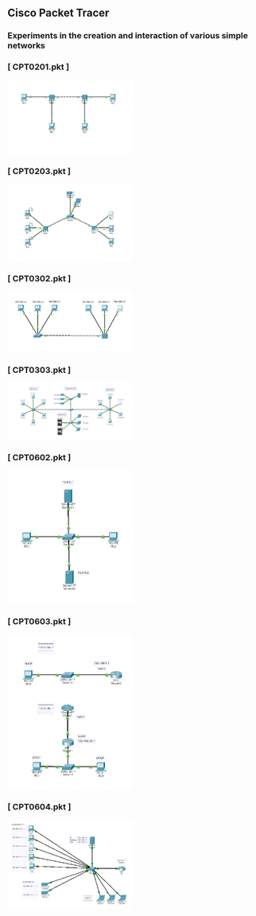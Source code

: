 ## Cisco Packet Tracer
### Experiments in the creation and interaction of various simple networks 

### [ CPT0201.pkt ]  
<img src="https://github.com/VoltG3/CiscoPacketTracer/blob/master/img/CPT0201.png" style ="width: 50%;" alt="img"> 

### [ CPT0203.pkt ]  
<img src="https://github.com/VoltG3/CiscoPacketTracer/blob/master/img/CPT0203.png" style ="width: 50%;" alt="img"> 

### [ CPT0302.pkt ]  
<img src="https://github.com/VoltG3/CiscoPacketTracer/blob/master/img/CPT0302.png" style ="width: 50%;" alt="img"> 

### [ CPT0303.pkt ]  
<img src="https://github.com/VoltG3/CiscoPacketTracer/blob/master/img/CPT0303.png" style ="width: 50%;" alt="img"> 

### [ CPT0602.pkt ]  
<img src="https://github.com/VoltG3/CiscoPacketTracer/blob/master/img/CPT0602.png" style ="width: 50%;" alt="img"> 

### [ CPT0603.pkt ]  
<img src="https://github.com/VoltG3/CiscoPacketTracer/blob/master/img/CPT0603.png" style ="width: 50%;" alt="img"> 

### [ CPT0604.pkt ]  
<img src="https://github.com/VoltG3/CiscoPacketTracer/blob/master/img/CPT0604.png" style ="width: 50%;" alt="img"> 

